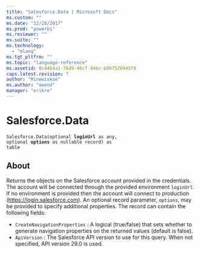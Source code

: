 ```yaml
---
title: "Salesforce.Data | Microsoft Docs"
ms.custom: ""
ms.date: "12/28/2017"
ms.prod: "powerbi"
ms.reviewer: ""
ms.suite: ""
ms.technology: 
  - "mlang"
ms.tgt_pltfrm: ""
ms.topic: "language-reference"
ms.assetid: 0c44b4a1-76d9-46cf-94bc-b067526945f0
caps.latest.revision: 7
author: "Minewiskan"
ms.author: "owend"
manager: "erikre"
---
```

# Salesforce.Data
<code>Salesforce.Data(optional **loginUrl** as any, optional **options** as nullable record) as table</code>

## About

Returns the objects on the Salesforce account provided in the credentials. The account will be connected through the provided environment <code>loginUrl</code>. If no environment is provided then the account will connect to production (https://login.salesforce.com). An optional record parameter, <code>options</code>, may be provided to specify additional properties. The record can contain the following fields: 
* <code>CreateNavigationProperties</code> : A logical (true/false) that sets whether to generate navigation properties on the returned values (default is false).
* <code>ApiVersion</code> : The Salesforce API version to use for this query. When not specified, API version 29.0 is used. 
